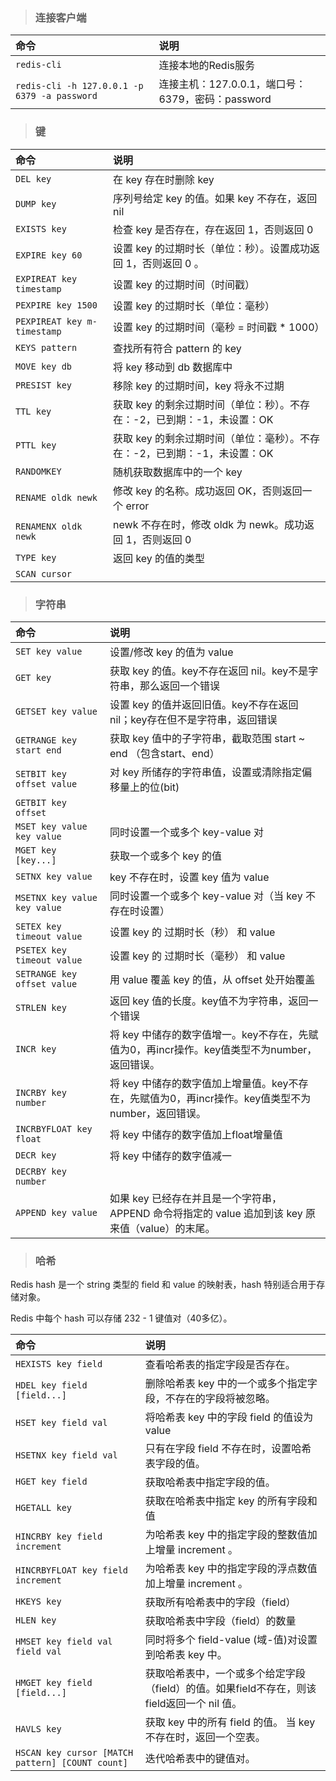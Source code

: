 >### 连接客户端

命令|说明
:-|:-
`redis-cli`|连接本地的Redis服务
`redis-cli -h 127.0.0.1 -p 6379 -a password`|连接主机：127.0.0.1，端口号：6379，密码：password

>### 键

命令|说明
:-|:-
`DEL key`|在 key 存在时删除 key
`DUMP key`|序列号给定 key 的值。如果 key 不存在，返回 nil
`EXISTS key`|检查 key 是否存在，存在返回 1，否则返回 0
`EXPIRE key 60`|设置 key 的过期时长（单位：秒）。设置成功返回 1，否则返回 0 。
`EXPIREAT key timestamp`|设置 key 的过期时间（时间戳）
`PEXPIRE key 1500`|设置 key 的过期时长（单位：毫秒）
`PEXPIREAT key m-timestamp`|设置 key 的过期时间（毫秒 = 时间戳 * 1000）
`KEYS pattern`|查找所有符合 pattern 的 key
`MOVE key db`|将 key 移动到 db 数据库中
`PRESIST key`|移除 key 的过期时间，key 将永不过期
`TTL key`|获取 key 的剩余过期时间（单位：秒）。不存在：-2，已到期：-1，未设置：OK
`PTTL key`|获取 key 的剩余过期时间（单位：毫秒）。不存在：-2，已到期：-1，未设置：OK
`RANDOMKEY`|随机获取数据库中的一个 key
`RENAME oldk newk`|修改 key 的名称。成功返回 OK，否则返回一个 error
`RENAMENX oldk newk`|newk 不存在时，修改 oldk 为 newk。成功返回 1，否则返回 0
`TYPE key`|返回 key 的值的类型
`SCAN cursor`|

>### 字符串

命令|说明
:-|:-
`SET key value`|设置/修改 key 的值为 value
`GET key`|获取 key 的值。key不存在返回 nil。key不是字符串，那么返回一个错误
`GETSET key value`|设置 key 的值并返回旧值。key不存在返回 nil；key存在但不是字符串，返回错误
`GETRANGE key start end`|获取 key 值中的子字符串，截取范围 start ~ end （包含start、end）
`SETBIT key offset value`|对 key 所储存的字符串值，设置或清除指定偏移量上的位(bit)
`GETBIT key offset`|
`MSET key value key value`|同时设置一个或多个 key-value 对
`MGET key [key...]`|获取一个或多个 key 的值
`SETNX key value`|key 不存在时，设置 key 值为 value
`MSETNX key value key value`|同时设置一个或多个 key-value 对（当 key 不存在时设置）
`SETEX key timeout value`|设置 key 的 过期时长（秒） 和 value
`PSETEX key timeout value`|设置 key 的 过期时长（毫秒） 和 value
`SETRANGE key offset value`|用 value 覆盖 key 的值，从 offset 处开始覆盖
`STRLEN key`|返回 key 值的长度。key值不为字符串，返回一个错误
`INCR key`|将 key 中储存的数字值增一。key不存在，先赋值为0，再incr操作。key值类型不为number，返回错误。
`INCRBY key number`|将 key 中储存的数字值加上增量值。key不存在，先赋值为0，再incr操作。key值类型不为number，返回错误。
`INCRBYFLOAT key float`|将 key 中储存的数字值加上float增量值
`DECR key`|将 key 中储存的数字值减一
`DECRBY key number`|
`APPEND key value`|如果 key 已经存在并且是一个字符串， APPEND 命令将指定的 value 追加到该 key 原来值（value）的末尾。

>### 哈希

Redis hash 是一个 string 类型的 field 和 value 的映射表，hash 特别适合用于存储对象。

Redis 中每个 hash 可以存储 232 - 1 键值对（40多亿）。

命令|说明
:-|:-
`HEXISTS key field`|查看哈希表的指定字段是否存在。
`HDEL key field [field...]`|删除哈希表 key 中的一个或多个指定字段，不存在的字段将被忽略。
`HSET key field val`|将哈希表 key 中的字段 field 的值设为 value 
`HSETNX key field val`|只有在字段 field 不存在时，设置哈希表字段的值。
`HGET key field`|获取哈希表中指定字段的值。
`HGETALL key`|获取在哈希表中指定 key 的所有字段和值
`HINCRBY key field increment`|为哈希表 key 中的指定字段的整数值加上增量 increment 。
`HINCRBYFLOAT key field increment`|为哈希表 key 中的指定字段的浮点数值加上增量 increment 。
`HKEYS key`|获取所有哈希表中的字段（field）
`HLEN key`|获取哈希表中字段（field）的数量
`HMSET key field val field val`|同时将多个 field-value (域-值)对设置到哈希表 key 中。
`HMGET key field [field...]`|获取哈希表中，一个或多个给定字段（field）的值。如果field不存在，则该field返回一个 nil 值。
`HAVLS key`|获取 key 中的所有 field 的值。 当 key 不存在时，返回一个空表。
`HSCAN key cursor [MATCH pattern] [COUNT count]`|迭代哈希表中的键值对。